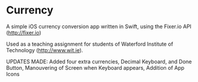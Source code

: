 # Currency
A simple iOS currency conversion app written in Swift, using the Fixer.io API (http://fixer.io)

Used as a teaching assignment for students of Waterford Institute of Technology (http://www.wit.ie).

UPDATES MADE: Added four extra currencies, Decimal Keyboard, and Done Button, Manouvering of Screen when Keyboard appears, Addition of App Icons
